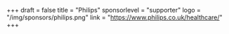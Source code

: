 +++
draft = false
title = "Philips"
sponsorlevel = "supporter"
logo = "/img/sponsors/philips.png"
link = "https://www.philips.co.uk/healthcare/"
+++
